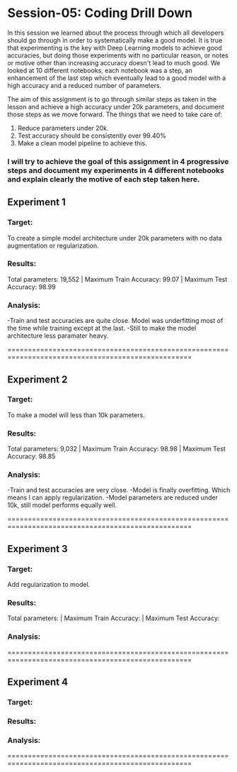 
# Session-05: Coding Drill Down

In this session we learned about the process through which all developers should go through in order to systematically make a good model. It is true that experimenting is the key with Deep Learning models to achieve good accuracies, but doing those experiments with no particular reason, or notes or motive other than increasing accuracy doesn't lead to much good. We looked at 10 different notebooks, each notebook was a step, an enhancement of the last step which eventually lead to a good model with a high accuracy and a reduced number of parameters. 

The aim of this assignment is to go through similar steps as taken in the lesson and achieve a high accuracy under 20k parameters, and document those steps as we move forward. The things that we need to take care of: 
  1. Reduce parameters under 20k.
  2. Test accuracy should be consistently over 99.40%
  3. Make a clean model pipeline to achieve this. 
  
### I will try to achieve the goal of this assignment in 4 progressive steps and document my experiments in 4 different notebooks and explain clearly the motive of each step taken here. 

## Experiment 1

### Target:
To create a simple model architecture under 20k parameters with no data augmentation or regularization. 
### Results:
Total parameters: 19,552 |  Maximum Train Accuracy: 99.07 |  Maximum Test Accuracy: 98.99
### Analysis:
-Train and test accuracies are quite close. Model was underfitting most of the time while training except at the last. 
-Still to make the model architecture less paramater heavy. 

===================================================================================================

## Experiment 2

### Target: 
To make a model will less than 10k parameters.
### Results:
Total parameters: 9,032 |  Maximum Train Accuracy: 98.98 |  Maximum Test Accuracy: 98.85
### Analysis:
-Train and test accuracies are very close. 
-Model is finally overfitting. Which means I can apply regularization. 
-Model parameters are reduced under 10k, still model performs equally well. 

===================================================================================================


## Experiment 3

### Target: 
Add regularization to model. 
### Results:
Total parameters:  |  Maximum Train Accuracy:  |  Maximum Test Accuracy: 
### Analysis:


===================================================================================================


## Experiment 4

### Target: 
### Results:
### Analysis:


===================================================================================================
